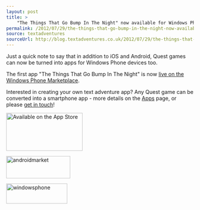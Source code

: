 ```yaml
---
layout: post
title: >
    "The Things That Go Bump In The Night" now available for Windows Phone
permalink: /2012/07/29/the-things-that-go-bump-in-the-night-now-available-for-windows-phone
source: textadventures
sourceUrl: http://blog.textadventures.co.uk/2012/07/29/the-things-that-go-bump-in-the-night-now-available-for-windows-phone/
---
```

Just a quick note to say that in addition to iOS and Android, Quest games can now be turned into apps for Windows Phone devices too.

The first app "The Things That Go Bump In The Night" is now <a href="http://windowsphone.com/s?appId=3714f4e2-cb6c-496f-a98c-e0ed2caebf39">live on the Windows Phone Marketplace</a>.

Interested in creating your own text adventure app? Any Quest game can be converted into a smartphone app - more details on the <a title="Apps" href="http://www.textadventures.co.uk/apps/">Apps</a> page, or please <a title="Contact us" href="http://www.textadventures.co.uk/help/contact-us/">get in touch</a>!

<a href="http://itunes.apple.com/app/the-things-that-go-bump-in/id483544547"><img class="aligncenter size-full wp-image-1966" alt="Available on the App Store" src="http://textadventuresblog.files.wordpress.com/2012/12/appstore.png" width="205" height="102" /></a>

<a href="http://market.android.com/details?id=com.axeuk.android.bump"><img class="aligncenter size-full wp-image-1970" alt="androidmarket" src="http://textadventuresblog.files.wordpress.com/2012/07/androidmarket.png" width="172" height="60" /></a>

<a href="http://windowsphone.com/s?appId=3714f4e2-cb6c-496f-a98c-e0ed2caebf39"><img class="aligncenter size-full wp-image-1971" alt="windowsphone" src="http://textadventuresblog.files.wordpress.com/2012/07/windowsphone.png" width="164" height="54" /></a>
